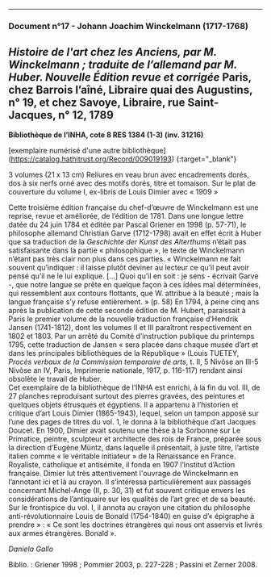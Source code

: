 ***
### **Document n°17 - Johann Joachim Winckelmann (1717-1768)**
**_Histoire de l'art chez les Anciens, par M. Winckelmann ; traduite de l’allemand par M. Huber. Nouvelle Édition revue et corrigée_**
**Paris, chez Barrois l’aîné, Libraire quai des Augustins, n° 19, et chez Savoye, Libraire, rue Saint-Jacques, n° 12, 1789**
-------------------------
**Bibliothèque de l’INHA, cote 8 RES 1384 (1-3) (inv. 31216)**

[exemplaire numérisé d'une autre bibliothèque] (https://catalog.hathitrust.org/Record/009019193) {:target="_blank"}

3 volumes (21 x 13 cm)
Reliures en veau brun avec encadrements dorés, dos à six nerfs orné avec des motifs dorés, titre et tomaison.
Sur le plat de couverture du volume I, ex-libris de Louis Dimier avec « 1909 »

Cette troisième édition française du chef-d’œuvre de Winckelmann est une reprise, revue et améliorée, de l’édition de 1781. Dans une longue lettre datée du 24 juin 1784 et éditée par Pascal Griener en 1998 (p. 57-71), le philosophe allemand Christian Garve (1712-1798) avait en effet écrit à Huber que sa traduction de la _Geschichte der Kunst des Alterthums_ n’était pas satisfaisante dans la partie « philosophique », le texte de Winckelmann n’étant pas très clair non plus dans ces parties. « Winckelmann ne fait souvent qu’indiquer : il laisse plutôt deviner au lecteur ce qu’il peut avoir pensé qu’il ne le lui explique.  […] Quoi qu’il en soit : je sens - écrivait Garve -, que notre langue se prête en quelque façon à ces idées mal déterminées, qui ressemblent aux contours flottants, que W. attribue à la beauté ; mais la langue française s’y refuse entièrement. » (p. 58) En 1794, à peine cinq ans après la publication de cette seconde édition de M. Hubert, paraissait à Paris le premier volume de la nouvelle traduction française d’Hendrik Jansen (1741-1812), dont les volumes II et III paraîtront respectivement en 1802 et 1803. Par un arrêté du Comité d’instruction publique du printemps 1795, cette traduction de Jansen « sera placée dans chaque musée d’art et dans les principales bibliothèques de la République » (Louis TUETEY, _Procès verbaux de la Commission temporaire de arts_, t. II, 5 Nivôse an III-5 Nivôse an IV, Paris, Imprimerie nationale, 1917, p. 116-117) rendant ainsi obsolète le travail de Huber.  
Cet exemplaire de la bibliothèque de l’INHA est enrichi, à la fin du vol. III, de 27 planches reproduisant surtout des pierres gravées, des peintures et quelques objets étrusques et égyptiens. Il a appartenu à l’historien et critique d’art Louis Dimier (1865-1943), lequel, selon un tampon apposé sur l’une des pages de titres du vol. 1, le donna à la bibliothèque d’art Jacques Doucet. En 1900, Dimier avait soutenu une thèse à la Sorbonne sur Le Primatice, peintre, sculpteur et architecte des rois de France, préparée sous la direction d’Eugène Müntz, dans laquelle il présentait, à juste titre, l’artiste italien comme « le véritable initiateur » de la Renaissance en France. Royaliste, catholique et antisémite, il fonda en 1907 l’Institut d’Action française.
Dimier lut très attentivement l'ouvrage de Winckelmann en l’annotant ici et là au crayon. Il s’intéressa particulièrement aux passages concernant Michel-Ange (II, p. 30, 31) et fut souvent critique envers les considérations de l’antiquaire sur les qualités de l’art grec et de sa beauté. Sur le frontispice du vol. I, il annota au crayon une citation du philosophe anti-révolutionnaire Louis de Bonald (1754-1840) en guise d’« épigraphe à prendre » : « Ce sont les doctrines étrangères qui nous ont asservis et livrés aux armes étrangères. Bonald ».

_Daniela Gallo_

Biblio. : Griener 1998 ; Pommier 2003, p. 227-228 ; Passini et Zerner 2008.

